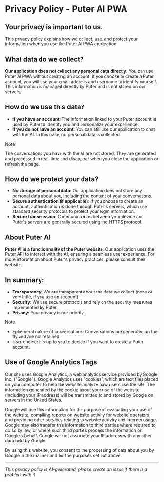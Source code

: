 # Privacy Policy - Puter AI PWA

## Your privacy is important to us.

This privacy policy explains how we collect, use, and protect your information when you use the Puter AI PWA application.   

## What data do we collect?
**Our application does not collect any personal data directly**. You can use Puter AI PWA without creating an account. If you choose to create a Puter account, you will use your email address and username to identify yourself. This information is managed directly by Puter and is not stored on our servers.

## How do we use this data?

* **If you have an account**: The information linked to your Puter account is used by Puter to identify you and personalize your experience.
* **If you do not have an account**: You can still use our application to chat with the AI. In this case, no personal data is collected.

> [!NOTE]
> The conversations you have with the AI are not stored. They are generated and processed in real-time and disappear when you close the application or refresh the page.

## How do we protect your data?
* **No storage of personal data**: Our application does not store any personal data about you, including the content of your conversations.
* **Secure authentication (if applicable)**: If you choose to create an account, authentication is done through Puter's servers, which use standard security protocols to protect your login information.
* **Secure transmission**: Communications between your device and Puter's servers are generally secured using the HTTPS protocol.

## About Puter AI
**Puter AI is a functionnality of the Puter website**. Our application uses the Puter API to interact with the AI, ensuring a seamless user experience. For more information about Puter's privacy practices, please consult their website.

## In summary:

* **Transparency**: We are transparent about the data we collect (none or very little, if you use an account).
* **Security**: We use secure protocols and rely on the security measures implemented by Puter.
* **Privacy**: Your privacy is our priority.

> [!NOTE]
> * Ephemeral nature of conversations: Conversations are generated on the fly and are not retained.
> * User choice: It's up to you to decide if you want to create a Puter account.

## Use of Google Analytics Tags

Our site uses Google Analytics, a web analytics service provided by Google Inc. ("Google"). Google Analytics uses "cookies", which are text files placed on your computer, to help the website analyze how users use the site. The information generated by the cookie about your use of the website (including your IP address) will be transmitted to and stored by Google on servers in the United States.

Google will use this information for the purpose of evaluating your use of the website, compiling reports on website activity for website operators, and providing other services relating to website activity and internet usage. Google may also transfer this information to third parties where required to do so by law, or where such third parties process the information on Google's behalf. Google will not associate your IP address with any other data held by Google.

By using this website, you consent to the processing of data about you by Google in the manner and for the purposes set out above.

***

*This privacy policy is AI-generated, please create an issue if there is a problem with it*
